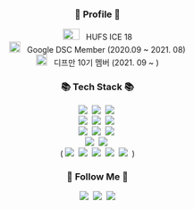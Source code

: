 <h3 align="center"> 💬 Profile 💬 </h3>
<p align="center">
  <a href="https://www.hufs.ac.kr/index.html"><img src="https://www.hufs.ac.kr/user/hufs/mycodyimages/new/logo_ft.png" style="width:30px;height:20px;"></a> 
  &nbsp HUFS ICE 18 <br>
  <a href="https://developers.google.com/community/dsc"><img src="https://user-images.githubusercontent.com/53362054/131954823-441f643e-61b7-456b-9125-18d035e08656.png" style="width:20px;height:20px;"></a>
  &nbsp Google DSC Member (2020.09 ~ 2021. 08)<br>
  <a href="https://www.depromeet.com/"><img src="https://user-images.githubusercontent.com/53362054/131954711-38beeac0-8196-404e-bd0a-aeb52aa1ae87.png" style="width:20px;height:20px;"></a> 
  &nbsp 디프만 10기 멤버 (2021. 09 ~ )
  
<p>

<h3 align="center">📚 Tech Stack 📚</h3>
<p align="center">
  <img src="https://img.shields.io/badge/Java-007396?style=flat-square&logo=Java&logoColor=white"/></a>&nbsp
  <img src="https://img.shields.io/badge/Python-3776AB?style=flat-square&logo=Python&logoColor=white"/></a>&nbsp 
  <img src="https://img.shields.io/badge/Javascript-F7DF1E?style=flat-square&logo=javascript&logoColor=white"/></a>&nbsp 
  <br>
  <img src="https://img.shields.io/badge/Node.js-339933?style=flat-square&logo=Node.js&logoColor=white"/></a>&nbsp 
  <img src ="https://img.shields.io/badge/Spring%20Boot-6DB33F?style=flat-square&logo=springboot&logoColor=white"/></a>&nbsp
  <img src="https://img.shields.io/badge/Django-092E20?style=flat-square&logo=Django&logoColor=white"/></a>&nbsp 
  <br>
  <img src="https://img.shields.io/badge/Mysql-4479A1?style=flat-square&logo=MySql&logoColor=white"/></a>&nbsp 
  <img src="https://img.shields.io/badge/Oracle-F80000?style=flat-square&logo=oracle&logoColor=white"/></a>&nbsp 
  <img src="https://img.shields.io/badge/Sqlite-003B57?style=flat-square&logo=sqlite&logoColor=white"/></a>&nbsp 
  <br>
  <img src="https://img.shields.io/badge/AWS-232F3E?style=flat-square&logo=amazonaws&logoColor=white"/></a>&nbsp
  <img src="https://img.shields.io/badge/Ubuntu-E95420?style=flat-square&logo=ubuntu&logoColor=white"/></a>&nbsp
  <br>
  (
  <img src="https://img.shields.io/badge/HTML-E34F26?style=flat-square&logo=html5&logoColor=white"/></a>&nbsp
  <img src="https://img.shields.io/badge/CSS-1572B6?style=flat-square&logo=css3&logoColor=white"/></a>&nbsp
  <img src="https://img.shields.io/badge/React-61DAFB?style=flat-square&logo=react&logoColor=white"/></a>&nbsp
  <img src="https://img.shields.io/badge/C-A8B9CC?style=flat-square&logo=c&logoColor=white"/></a>&nbsp 
  <img src="https://img.shields.io/badge/Tensorflow-FF6F00?style=flat-square&logo=tensorflow&logoColor=white"/></a>&nbsp
  )
</p>

<h3 align="center">🌈 Follow Me 🌈</h3>
<p align="center">
  <a href="https://ujin-dev.tistory.com"><img src="https://img.shields.io/badge/-Techblog-%2304BEB8?style=flat-square&logo=tvtime&logoColor=white&link=https://https://ujin-dev.tistory.com"/></a>&nbsp
  <a href="https://www.instagram.com/dldbwls._/"><img src="https://img.shields.io/badge/Instagram-E4405F?style=flat-square&logo=Instagram&logoColor=white&link=https://www.instagram.com/dldbwls._/"/></a>&nbsp
  <a href="mailto:ujin2021@gmail.com"><img src="https://img.shields.io/badge/Gmail-d14836?style=flat-square&logo=Gmail&logoColor=white&link=mailto:ujin2021@gmail.com"/></a>
</p>
